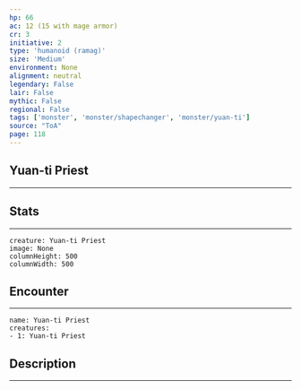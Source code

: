 ```yaml
---
hp: 66
ac: 12 (15 with mage armor)
cr: 3
initiative: 2
type: 'humanoid (ramag)'    
size: 'Medium'
environment: None
alignment: neutral
legendary: False
lair: False
mythic: False
regional: False
tags: ['monster', 'monster/shapechanger', 'monster/yuan-ti']
source: "ToA"
page: 118
---
```


## Yuan-ti Priest
---



## Stats
---

```statblock
creature: Yuan-ti Priest
image: None
columnHeight: 500
columnWidth: 500
```

## Encounter
---

```encounter-table
name: Yuan-ti Priest
creatures:
- 1: Yuan-ti Priest
```

## Description
---




